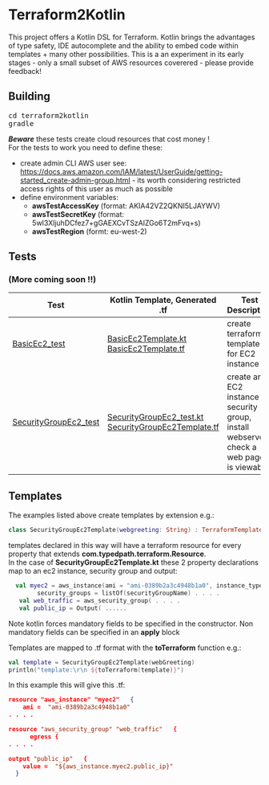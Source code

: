 # Terraform2Kotlin
This project offers a Kotlin DSL for Terraform. Kotlin brings the advantages of type safety, IDE autocomplete and the ability to embed code within templates + many other possibilities.  This is a an experiment in its early stages  - only a small subset of AWS resources coverered - please provide feedback!  

## Building
<pre>
cd terraform2kotlin
gradle 
</pre>
___Beware___ these tests create cloud resources that cost money !  
For the tests to work you need to define these:
 * create admin CLI AWS user see: https://docs.aws.amazon.com/IAM/latest/UserGuide/getting-started_create-admin-group.html - its worth considering restricted access rights of this user as much as possible
 * define environment variables:
   *  __awsTestAccessKey__ (format: AKIA42VZ2QKNI5LJAYWV)
   * __awsTestSecretKey__ (format: 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)
   * __awsTestRegion__ (formt: eu-west-2)


## Tests
### (More coming soon !!)


| Test | Kotlin Template, Generated .tf | Test Description |
| --- | --- | ----- |
| [BasicEc2_test](terraform2kotlin/src/test/kotlin/com/typedpath/terraform2kotlin/BasicEc2_test.kt) | [BasicEc2Template.kt](terraform2kotlin/src/test/kotlin/com/typedpath/terraform2kotlin/BasicEc2Template.kt) [BasicEc2Template.tf](docs/templates/BasicEc2Template.tf) | create terraform template for EC2 instance  |
| [SecurityGroupEc2_test](terraform2kotlin/src/test/kotlin/com/typedpath/terraform2kotlin/SecurityGroupEc2_test.kt) | [SecurityGroupEc2_test.kt](terraform2kotlin/src/test/kotlin/com/typedpath/terraform2kotlin/SecurityGroupEc2_test.kt) [SecurityGroupEc2Template.tf](docs/templates/SecurityGroupEc2Template.tf) | create an EC2 instance + security group, install webserver, check a web page is viewable |

## Templates
The examples listed above create templates by extension e.g.:
```kotlin
class SecurityGroupEc2Template(webgreeting: String) : TerraformTemplate() {...
```
templates declared in this way will have a terraform resource for every property that extends __com.typedpath.terraform.Resource__.  
In the case of __SecurityGroupEc2Template.kt__ these 2 property declarations map to an ec2 instance, security group and output:
```kotlin
  val myec2 = aws_instance(ami = "ami-0389b2a3c4948b1a0", instance_type = "t2.micro").    apply {
        security_groups = listOf(securityGroupName) . . . . 
   val web_traffic = aws_security_group( . . . .
   val public_ip = Output( ......

```
Note kotlin forces mandatory fields to be specified in the constructor.  Non mandatory fields can be specified in an __apply__ block  

Templates are mapped to .tf format with the __toTerraform__ function e.g.:
```kotlin
val template = SecurityGroupEc2Template(webGreeting)
println("template:\r\n ${toTerraform(template)}")
```
In this example this will give this .tf:
```json
resource "aws_instance" "myec2"   {
    ami =  "ami-0389b2a3c4948b1a0"
. . . .

resource "aws_security_group" "web_traffic"   { 
      egress { 
. . . .

output "public_ip"   {
    value =  "${aws_instance.myec2.public_ip}"
  }
```
